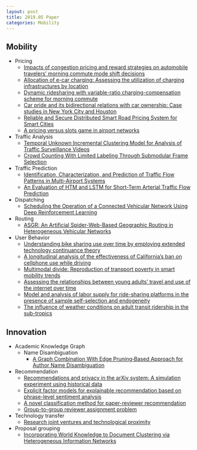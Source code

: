 ```yaml
---
layout: post
title: 2019.05 Paper
categories: Mobility
---
```


## Mobility

- Pricing
    - [Impacts of congestion pricing and reward strategies on automobile travelers’ morning commute mode shift decisions](https://www.sciencedirect.com/science/article/pii/S0965856418303197)
    - [Allocation of e-car charging: Assessing the utilization of charging infrastructures by location](https://www.sciencedirect.com/science/article/pii/S0965856418311042)
    - [Dynamic ridesharing with variable-ratio charging-compensation scheme for morning commute](https://www.sciencedirect.com/science/article/pii/S0191261518307689)
    - [Car pride and its bidirectional relations with car ownership: Case studies in New York City and Houston](https://www.sciencedirect.com/science/article/pii/S0965856418308929)
    - [Reliable and Secure Distributed Smart Road Pricing System for Smart Cities](https://ieeexplore.ieee.org/document/8428666)
    - [A pricing versus slots game in airport networks](https://www.sciencedirect.com/science/article/pii/S0191261517309128)
- Traffic Analysis
    - [Temporal Unknown Incremental Clustering Model for Analysis of Traffic Surveillance Videos](https://ieeexplore.ieee.org/document/8384026)
    - [Crowd Counting With Limited Labeling Through Submodular Frame Selection](https://ieeexplore.ieee.org/document/8360780)
- Traffic Prediction
    - [Identification, Characterization, and Prediction of Traffic Flow Patterns in Multi-Airport Systems](https://ieeexplore.ieee.org/document/8373742)
    - [An Evaluation of HTM and LSTM for Short-Term Arterial Traffic Flow Prediction](https://ieeexplore.ieee.org/document/8424074)
- Dispatching
    - [Scheduling the Operation of a Connected Vehicular Network Using Deep Reinforcement Learning](https://ieeexplore.ieee.org/document/8365853)
- Routing
    - [ASGR: An Artificial Spider-Web-Based Geographic Routing in Heterogeneous Vehicular Networks](https://ieeexplore.ieee.org/document/8357467/authors#authors)
- User Behavior
    - [Understanding bike sharing use over time by employing extended technology continuance theory](https://www.sciencedirect.com/science/article/pii/S0965856418316768#!)
    - [A longitudinal analysis of the effectiveness of California’s ban on cellphone use while driving](https://www.sciencedirect.com/science/article/pii/S0965856418313272)
    - [Multimodal divide: Reproduction of transport poverty in smart mobility trends](https://www.sciencedirect.com/science/article/pii/S0965856418301927)
    - [Assessing the relationships between young adults’ travel and use of the internet over time](https://www.sciencedirect.com/science/article/pii/S0965856417302082)
    - [Model and analysis of labor supply for ride-sharing platforms in the presence of sample self-selection and endogeneity](https://www.sciencedirect.com/science/article/pii/S0191261518306106)
    - [The influence of weather conditions on adult transit ridership in the sub-tropics](https://www.sciencedirect.com/science/article/pii/S0965856418304166)

## Innovation

- Academic Knowledge Graph
    - Name Disambiguation
        - [A Graph Combination With Edge Pruning‐Based Approach for Author Name Disambiguation](https://onlinelibrary.wiley.com/doi/full/10.1002/asi.24212)
- Recommendation
    - [Recommendations and privacy in the arXiv system: A simulation experiment using historical data](https://onlinelibrary.wiley.com/doi/full/10.1002/asi.24236)
    - [Explicit factor models for explainable recommendation based on phrase-level sentiment analysis](https://dl.acm.org/citation.cfm?id=2609579)
    - [A novel classification method for paper-reviewer recommendation](https://link.springer.com/article/10.1007/s11192-018-2726-6)
    - [Group-to-group reviewer assignment problem](https://www.sciencedirect.com/science/article/pii/S0305054812001700)
- Technology transfer
    - [Research joint ventures and technological proximity](https://www.sciencedirect.com/science/article/pii/S0048733319300058)
- Proposal grouping
    - [Incorporating World Knowledge to Document Clustering via Heterogeneous Information Networks](https://dl.acm.org/citation.cfm?id=2783374)